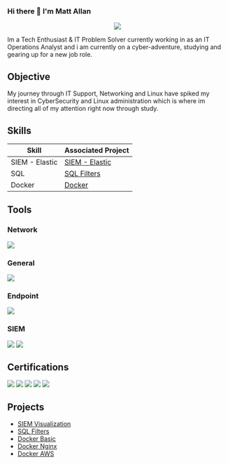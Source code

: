 ### Hi there 👋 I'm Matt Allan

<p align="center">
  <a href="https://www.linkedin.com/in/matthewallan101/" alt="LinkedIn"><img src="https://img.shields.io/badge/linkedin-%230077B5.svg?style=for-the-badge&logo=linkedin&logoColor=white"></a>
</p>

Im a Tech Enthusiast & IT Problem Solver currently working in as an IT Operations Analyst and i am currently on a cyber-adventure, studying and gearing up for a new job role.

## Objective

My journey through IT Support, Networking and Linux have spiked my interest in CyberSecurity and Linux administration which is where im directing all of my attention right now through study.

## Skills

| Skill                                         | Associated Project         |
|-----------------------------------------------|----------------------------|
| SIEM - Elastic | <a href="https://github.com/Matt4llan/Elastic-SIEM">SIEM - Elastic</a>|
| SQL | <a href="https://github.com/Matt4llan/SQL">SQL Filters</a>|
| Docker | <a href="https://github.com/stars/Matt4llan/lists/docker">Docker</a>|

## Tools


### Network
<div>
    <img src="https://img.shields.io/badge/-Wireshark-1679A7?&style=for-the-badge&logo=Wireshark&logoColor=white" />
</div>

### General
<div>
    <img src="https://img.shields.io/badge/-Docker-2496ED?style=for-the-badge&logo=Docker&logoColor=white" />
</div>

### Endpoint
<div>
    <img src="https://img.shields.io/badge/-Velociraptor-4B275F?&style=for-the-badge&logo=Velociraptor&logoColor=white" />
</div>

### SIEM
<div>
    <img src="https://img.shields.io/badge/-Splunk-000000?&style=for-the-badge&logo=Splunk&logoColor=white" />
    <img src="https://img.shields.io/badge/-Elastic-005571?&style=for-the-badge&logo=Elastic&logoColor=white" />
</div>

## Certifications
<div>
<img src="https://img.shields.io/badge/Google-Cybersecurity%20Professional-4285F4?style=for-the-badge&logo=google&logoColor=white" />
<img src="https://img.shields.io/badge/AWS-Technical%20Essentials-232F3E?style=for-the-badge&logo=amazonaws&logoColor=white" />
<img src="https://img.shields.io/badge/Cisco-CCENT%20ICND1%20-006BA4?style=for-the-badge&logo=cisco&logoColor=white" />
<img src="https://img.shields.io/badge/Ethical%20Hacking-Certified-32CD32?style=for-the-badge" />
<img src="https://img.shields.io/badge/Introduction%20To%20Ethical%20Hacking-Certified-32CD32?style=for-the-badge" />
</div>

## Projects
- <a href="https://github.com/Matt4llan/Elastic-SIEM">SIEM Visualization</a>
- <a href="https://github.com/Matt4llan/SQL">SQL Filters</a>
- <a href="https://github.com/Matt4llan/Docker-Basic">Docker Basic</a>
- <a href="https://github.com/Matt4llan/docker-nginx">Docker Nginx</a>
- <a href="https://github.com/Matt4llan/Docker-AWS">Docker AWS</a>
